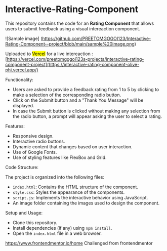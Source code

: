 # Interactive-Rating-Component

This repository contains the code for an **Rating Component** that allows users to submit feedback using a visual intereaction component. 

![Sample image] (https://github.com/PREETOMGOGOI123/Interactive-Rating-Component--project/blob/main/sample%20image.png)

Uploaded to <mark>Vercel</mark> for a live intereaction :
[https://vercel.com/preetomgogoi123s-projects/interactive-rating-component-project](https://interactive-rating-component-olive-phi.vercel.app/)


Functionality:

  - Users are asked to provide a feedback rating from 1 to 5 by clicking to make a selection of the corresponding radio button.
  - Click on the Submit button and a "Thank You Message" will be displayed.
  - In case the Submit button is clicked without making any selection from the radio button, a prompt will appear asking the user to select a rating.

Features:

  - Responsive design.
  - Interactive radio buttons.
  - Dynamic content that changes based on user interaction.
  - Use of Google Fonts.
  - Use of styling features like FlexBox and Grid.

Code Structure:

  The project is organized into the following files:
  - `index.html`: Contains the HTML structure of the component.
  - `style.css`: Styles the appearance of the components.
  - `script.js`: Implements the interactive behavior using JavaScript.
  -  An image folder containing the images used to design the component.

Setup and Usage:
      
  - Clone this repository.
  - Install dependencies (if any) using `npm install`.
  - Open the `index.html` file in a web browser.

https://www.frontendmentor.io/home
Challenged from frontendmentor
